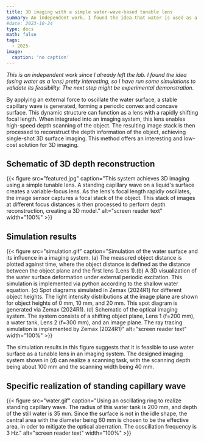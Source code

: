 ```yaml
---
title: 3D imaging with a simple water-wave-based tunable lens
summary: An independent work. I found the idea that water is used as a lens pretty interesting, so I have run some simulations to validate its feasibility. By applying an external force to oscillate the water surface, a stable capillary wave is generated, forming a periodic convex and concave surface. This dynamic structure can function as a lens with a rapidly shifting focal length. When integrated into an imaging system, this lens enables high-speed depth scanning of the object. The resulting image stack is then processed to reconstruct the depth information of the object, achieving single-shot 3D surface imaging. This method offers an interesting and low-cost solution for 3D imaging.
#date: 2023-10-24
type: docs
math: false
tags:
  - 2025-
image:
  caption: 'no caption'
---
```


*This is an independent work since I already left the lab. I found the idea (using water as a lens) pretty interesting, so I have run some simulations to validate its feasibility. The next step might be experimental demonstration.*

By applying an external force to oscillate the water surface, a stable capillary wave is generated, forming a periodic convex and concave surface. This dynamic structure can function as a lens with a rapidly shifting focal length. When integrated into an imaging system, this lens enables high-speed depth scanning of the object. The resulting image stack is then processed to reconstruct the depth information of the object, achieving single-shot 3D surface imaging. This method offers an interesting and low-cost solution for 3D imaging.


## Schematic of 3D depth reconstruction

{{< figure src="featured.jpg" caption="This system achieves 3D imaging using a simple tunable lens. A ​​standing capillary wave​​ on a liquid's surface creates a ​​variable-focus lens​​. As the lens's focal length rapidly oscillates, the ​​image sensor​​ captures a ​​focal stack​​ of the object. This stack of images at different focus distances is then processed to perform ​​depth reconstruction​​, creating a 3D model." alt="screen reader text" width="100%" >}}

## Simulation results

{{< figure src="simulation.gif" caption="Simulation of the water surface and its influence in a imaging system. (a) The measured object distance is plotted against time, where the object distance is defined as the distance between the object plane and the first lens (Lens 1).
​(b) A 3D visualization of the water surface deformation under external periodic excitation. This simulation is implemented via python according to the shallow water equation.
​​(c) Spot diagrams simulated in Zemax (2024R1) for different object heights.​​ The light intensity distributions at the image plane are shown for object heights of 0 mm, 10 mm, and 20 mm. This spot diagram is generated via Zemax (2024R1).
​​(d) Schematic of the optical imaging system.​​ The system consists of a shifting object plane, Lens 1 (f=200 mm), a water tank, Lens 2 (f=300 mm), and an image plane. The ray tracing simulation is implemented by Zemax (2024R1)" alt="screen reader text" width="100%" >}}

The simulation results in this figure suggests that it is feasible to use water surface as a tunable lens in an imaging system. The designed imaging system shown in (d) can realize a scanning task, with the scanning depth being about 100 mm and the scanning width being 40 mm.

## Specific realization of standing capillary wave


{{< figure src="water.gif" caption="Using an oscillating ring to realize standing capillary wave. The radius of this water tank is 200 mm, and depth of the still water is 35 mm. Since the surface is not in the idle shape, the central area with the diameter being 60 mm is chosen to be the effective area, in oder to mitigate the optical aberration. The ooscillation frequency is 3 Hz." alt="screen reader text" width="100%" >}}




